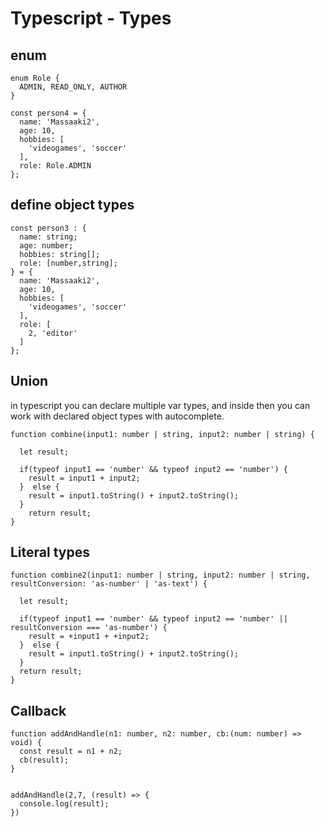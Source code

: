 # Typescript - Types

## enum
```
enum Role {
  ADMIN, READ_ONLY, AUTHOR
}

const person4 = {
  name: 'Massaaki2',
  age: 10,
  hobbies: [
    'videogames', 'soccer'
  ],
  role: Role.ADMIN
};

```


## define object types 
```
const person3 : {
  name: string;
  age: number;
  hobbies: string[];
  role: [number,string];
} = {
  name: 'Massaaki2',
  age: 10,
  hobbies: [
    'videogames', 'soccer'
  ],
  role: [
    2, 'editor'
  ]
};
```


## Union
in typescript you can declare multiple var types, and inside then you can work with declared object types with autocomplete.
``` 
function combine(input1: number | string, input2: number | string) {

  let result;

  if(typeof input1 == 'number' && typeof input2 == 'number') {
    result = input1 + input2;
  }  else {
    result = input1.toString() + input2.toString();
  }
    return result;
}
```

## Literal types
```
function combine2(input1: number | string, input2: number | string, resultConversion: 'as-number' | 'as-text') {

  let result;

  if(typeof input1 == 'number' && typeof input2 == 'number' || resultConversion === 'as-number') {
    result = +input1 + +input2;
  }  else {
    result = input1.toString() + input2.toString();
  }
  return result;
}
```

## Callback
```
function addAndHandle(n1: number, n2: number, cb:(num: number) => void) {
  const result = n1 + n2;
  cb(result);
}


addAndHandle(2,7, (result) => {
  console.log(result);
})
```